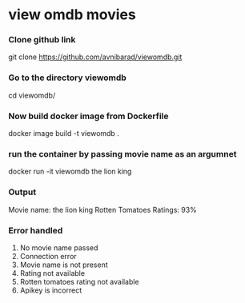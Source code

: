 # view omdb movies #

### Clone github link
 git clone https://github.com/avnibarad/viewomdb.git

### Go to the directory viewomdb
 cd viewomdb/

### Now build docker image from Dockerfile
 docker image build -t viewomdb .

### run the container by passing movie name as an argumnet
 docker run -it viewomdb the lion king

### Output
 Movie name: the lion king
 Rotten Tomatoes Ratings: 93%

### Error handled
 1) No movie name passed
 2) Connection error
 3) Movie name is not present
 4) Rating not available
 5) Rotten tomatoes rating not available
 6) Apikey is incorrect
